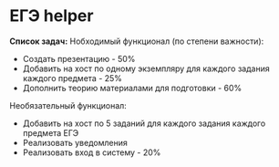 # ЕГЭ helper
**Список задач:**
Нобходимый функционал (по степени важности):
* Создать презентацию - 50%
* Добавить на хост по одному экземпляру для каждого задания каждого предмета - 25%
* Дополнить теорию материалами для подготовки - 60%

Необязательный функционал:
* Добавить на хост по 5 заданий для каждого задания каждого предмета ЕГЭ
* Реализовать уведомления
* Реализовать вход в систему - 20%
